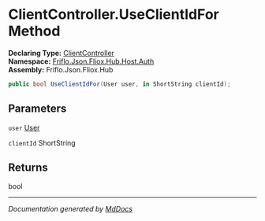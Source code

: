 ﻿<!--  
  <auto-generated>   
    The contents of this file were generated by a tool.  
    Changes to this file may be list if the file is regenerated  
  </auto-generated>   
-->

# ClientController.UseClientIdFor Method

**Declaring Type:** [ClientController](../index.md)  
**Namespace:** [Friflo.Json.Fliox.Hub.Host.Auth](../../index.md)  
**Assembly:** Friflo.Json.Fliox.Hub

```csharp
public bool UseClientIdFor(User user, in ShortString clientId);
```

## Parameters

`user`  [User](../../User/index.md)

`clientId`  ShortString

## Returns

bool

___

*Documentation generated by [MdDocs](https://github.com/ap0llo/mddocs)*
